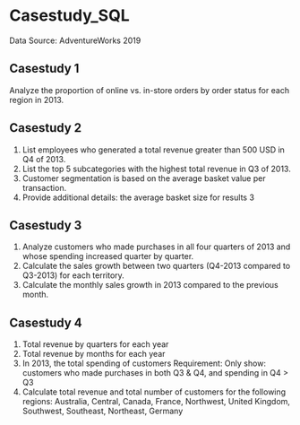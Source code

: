 # Casestudy_SQL

Data Source: AdventureWorks 2019

## Casestudy 1
Analyze the proportion of online vs. in-store orders by order status for each region in 2013.

## Casestudy 2
1. List employees who generated a total revenue greater than 500 USD in Q4 of 2013.
2. List the top 5 subcategories with the highest total revenue in Q3 of 2013.
3. Customer segmentation is based on the average basket value per transaction.
4. Provide additional details: the average basket size for results 3
   
## Casestudy 3
1. Analyze customers who made purchases in all four quarters of 2013 and whose spending increased quarter by quarter.
2. Calculate the sales growth between two quarters (Q4-2013 compared to Q3-2013) for each territory.
3. Calculate the monthly sales growth in 2013 compared to the previous month.

## Casestudy 4
1. Total revenue by quarters for each year
2. Total revenue by months for each year
3. In 2013, the total spending of customers
Requirement: Only show: customers who made purchases in both Q3 & Q4, and spending in Q4 > Q3
4. Calculate total revenue and total number of customers for the following regions: Australia, Central, Canada, France, Northwest, United Kingdom, Southwest, Southeast, Northeast, Germany



